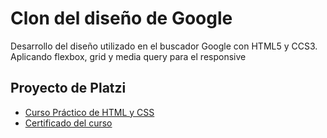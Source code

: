 # Clon del diseño de Google
Desarrollo del diseño utilizado en el buscador Google con HTML5 y CCS3.  Aplicando flexbox, grid y media query para el responsive

## Proyecto de Platzi
- [Curso Práctico de HTML y CSS](https://platzi.com/clases/html-practico/)
- [Certificado del curso](https://platzi.com/p/gabycarol04/curso/1758-html-practico/diploma/detalle/)
